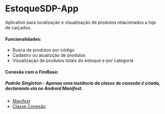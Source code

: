 # EstoqueSDP-App

Aplicativo para localização e visualização de produtos relacionados a loja de calçados.


#### Funcionalidades: 

* Busca de produtos por código
* Cadastro ou atualizção de produtos
* Visualização de produtos totais do estoque e por categoria


#### Conexão com o FireBase:

##### Padrão Singleton - Apenas uma **instância** da classe de conexão é criada, declarando ela no Android Manifest.

* [Manifest](https://github.com/samirmaciel/EstoqueSDP-App/blob/master/app/src/main/AndroidManifest.xml)
* [Classe Conexão](https://github.com/samirmaciel/EstoqueSDP-App/blob/master/app/src/main/java/com/samirmaciel/estoquesdp/banco/FireBaseBanco.java)
